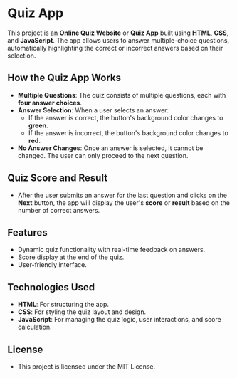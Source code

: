 # Quiz App

This project is an **Online Quiz Website** or **Quiz App** built using **HTML**, **CSS**, and **JavaScript**. The app allows users to answer multiple-choice questions, automatically highlighting the correct or incorrect answers based on their selection.

## How the Quiz App Works

- **Multiple Questions**: The quiz consists of multiple questions, each with **four answer choices**.
- **Answer Selection**: When a user selects an answer:
  - If the answer is correct, the button's background color changes to **green**.
  - If the answer is incorrect, the button's background color changes to **red**.
- **No Answer Changes**: Once an answer is selected, it cannot be changed. The user can only proceed to the next question.

## Quiz Score and Result

- After the user submits an answer for the last question and clicks on the **Next** button, the app will display the user's **score** or **result** based on the number of correct answers.

## Features

- Dynamic quiz functionality with real-time feedback on answers.
- Score display at the end of the quiz.
- User-friendly interface.

## Technologies Used

- **HTML**: For structuring the app.
- **CSS**: For styling the quiz layout and design.
- **JavaScript**: For managing the quiz logic, user interactions, and score calculation.

## License

- This project is licensed under the MIT License.
